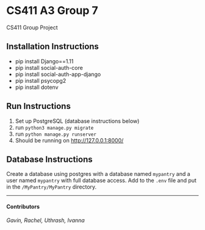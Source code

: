 # CS411 A3 Group 7
CS411 Group Project

Installation Instructions
----
- pip install Django==1.11 
- pip install social-auth-core
- pip install social-auth-app-django
- pip install psycopg2
- pip install dotenv

Run Instructions 
----
1. Set up PostgreSQL (database instructions below)
2. run `python3 manage.py migrate`
3. run `python manage.py runserver`
4. Should be running on http://127.0.0.1:8000/

Database Instructions 
----
Create a database using postgres with a database named `mypantry` and a user named `mypantry` with full database access. Add to the `.env` file and put in the `/MyPantry/MyPantry` directory.

---
#### Contributors
*Gavin, Rachel, Uthrash, Ivanna*
